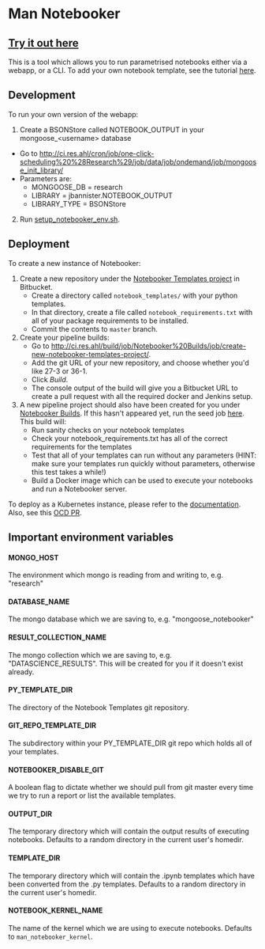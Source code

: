 # Man Notebooker

## [Try it out here](http://notebooker.ing.k8s.dev.m/)

This is a tool which allows you to run parametrised notebooks either via
a webapp, or a CLI. To add your own notebook template, see the
tutorial [here](notebook_templates/README.md).

## Development
To run your own version of the webapp:

1. Create a BSONStore called NOTEBOOK_OUTPUT in your mongoose\_\<username\> database
  - Go to http://ci.res.ahl/cron/job/one-click-scheduling%20%28Research%29/job/data/job/ondemand/job/mongoose_init_library/
  - Parameters are:
       -  MONGOOSE_DB = research
       -  LIBRARY = jbannister.NOTEBOOK_OUTPUT
       -  LIBRARY_TYPE = BSONStore
2. Run [setup_notebooker_env.sh](setup_notebooker_env.sh).


## Deployment
To create a new instance of Notebooker:

1. Create a new repository under the [Notebooker Templates project](http://ahlgit.maninvestments.com/projects/NT) in Bitbucket.
   * Create a directory called `notebook_templates/` with your python templates.
   * In that directory, create a file called `notebook_requirements.txt` with all of your package requirements to be installed.
   * Commit the contents to `master` branch.
1. Create your pipeline builds:
   * Go to http://ci.res.ahl/build/job/Notebooker%20Builds/job/create-new-notebooker-templates-project/.
   * Add the git URL of your new repository, and choose whether you'd like 27-3 or 36-1.
   * Click *Build*.
   * The console output of the build will give you a Bitbucket URL to create a pull request with all the required docker and Jenkins setup.
1. A new pipeline project should also have been created for you under [Notebooker Builds](http://ci.res.ahl/build/job/Auto-Generated%20Jobs/job/Notebooker%20Builds/). If this hasn't appeared yet, run the seed job [here](http://ci.res.ahl/build/job/Auto-Generated%20Jobs/job/Configure%20All%20Jobs/). This build will:
   * Run sanity checks on your notebook templates
   * Check your notebook_requirements.txt has all of the correct requirements for the templates
   * Test that all of your templates can run without any parameters (HINT: make sure your templates run quickly without parameters, otherwise this test takes a while!)
   * Build a Docker image which can be used to execute your notebooks and run a Notebooker server.

To deploy as a Kubernetes instance, please refer to the [documentation](http://docs/core/services/kubernetes/#templating-kustomize). Also, see this [OCD PR](http://ahlgit.maninvestments.com/projects/DOCKER/repos/one-click-deploys/pull-requests/11621/diff).


## Important environment variables

#### MONGO_HOST
The environment which mongo is reading from and writing to, e.g. "research"

#### DATABASE_NAME
The mongo database which we are saving to, e.g. "mongoose_notebooker"

#### RESULT_COLLECTION_NAME
The mongo collection which we are saving to, e.g. "DATASCIENCE_RESULTS".
This will be created for you if it doesn't exist already.

#### PY_TEMPLATE_DIR
The directory of the Notebook Templates git repository.

#### GIT_REPO_TEMPLATE_DIR
The subdirectory within your PY_TEMPLATE_DIR git repo which holds all of your templates.

#### NOTEBOOKER_DISABLE_GIT
A boolean flag to dictate whether we should pull from git master every time we try to
run a report or list the available templates.

#### OUTPUT_DIR
The temporary directory which will contain the output results of executing notebooks.
Defaults to a random directory in the current user's homedir.

#### TEMPLATE_DIR
The temporary directory which will contain the .ipynb templates which have been converted 
from the .py templates.
Defaults to a random directory in the current user's homedir.

#### NOTEBOOK_KERNEL_NAME
The name of the kernel which we are using to execute notebooks.
Defaults to `man_notebooker_kernel`.
